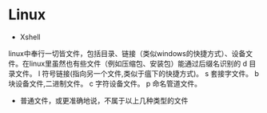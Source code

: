 # Linux

* Xshell

linux中奉行一切皆文件，包括目录、链接（类似windows的快捷方式）、设备文件。在linux里虽然也有些文件（例如压缩包、安装包）能通过后缀名识别的
d  目录文件。
l  符号链接(指向另一个文件,类似于瘟下的快捷方式)。
s  套接字文件。
b  块设备文件,二进制文件。
c  字符设备文件。
p  命名管道文件。
-  普通文件，或更准确地说，不属于以上几种类型的文件